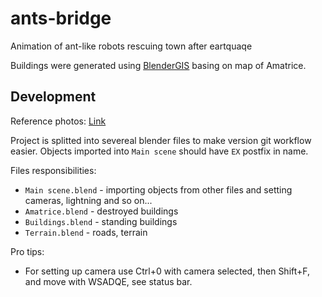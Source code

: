 # ants-bridge
Animation of ant-like robots rescuing town after eartquaqe

Buildings were generated using [BlenderGIS](https://github.com/domlysz/BlenderGIS) basing on map of Amatrice.

## Development

Reference photos: [Link](https://drive.google.com/drive/folders/0B13yZwofq0THNW53YzhWMGhPMGM)

Project is splitted into severeal blender files to make version git workflow easier. Objects imported into `Main scene` should have `EX` postfix in name.

Files responsibilities:
* `Main scene.blend` - importing objects from other files and setting cameras, lightning and so on...
* `Amatrice.blend` - destroyed buildings
* `Buildings.blend` - standing buildings
* `Terrain.blend` - roads, terrain

Pro tips:
* For setting up camera use Ctrl+0 with camera selected, then Shift+F, and move with WSADQE, see status bar.

